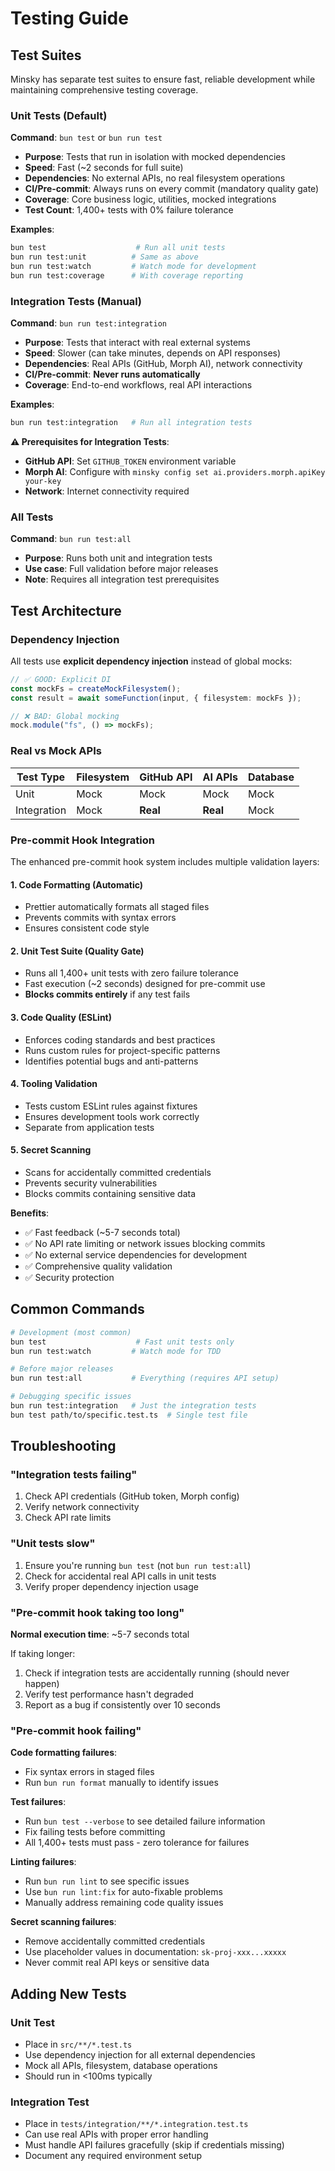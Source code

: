 # Testing Guide

## Test Suites

Minsky has separate test suites to ensure fast, reliable development while maintaining comprehensive testing coverage.

### Unit Tests (Default)

**Command**: `bun test` or `bun run test`

- **Purpose**: Tests that run in isolation with mocked dependencies
- **Speed**: Fast (~2 seconds for full suite)
- **Dependencies**: No external APIs, no real filesystem operations
- **CI/Pre-commit**: Always runs on every commit (mandatory quality gate)
- **Coverage**: Core business logic, utilities, mocked integrations
- **Test Count**: 1,400+ tests with 0% failure tolerance

**Examples**:

```bash
bun test                    # Run all unit tests
bun run test:unit          # Same as above
bun run test:watch         # Watch mode for development
bun run test:coverage      # With coverage reporting
```

### Integration Tests (Manual)

**Command**: `bun run test:integration`

- **Purpose**: Tests that interact with real external systems
- **Speed**: Slower (can take minutes, depends on API responses)
- **Dependencies**: Real APIs (GitHub, Morph AI), network connectivity
- **CI/Pre-commit**: **Never runs automatically**
- **Coverage**: End-to-end workflows, real API interactions

**Examples**:

```bash
bun run test:integration   # Run all integration tests
```

**⚠️ Prerequisites for Integration Tests**:

- **GitHub API**: Set `GITHUB_TOKEN` environment variable
- **Morph AI**: Configure with `minsky config set ai.providers.morph.apiKey your-key`
- **Network**: Internet connectivity required

### All Tests

**Command**: `bun run test:all`

- **Purpose**: Runs both unit and integration tests
- **Use case**: Full validation before major releases
- **Note**: Requires all integration test prerequisites

## Test Architecture

### Dependency Injection

All tests use **explicit dependency injection** instead of global mocks:

```typescript
// ✅ GOOD: Explicit DI
const mockFs = createMockFilesystem();
const result = await someFunction(input, { filesystem: mockFs });

// ❌ BAD: Global mocking
mock.module("fs", () => mockFs);
```

### Real vs Mock APIs

| Test Type   | Filesystem | GitHub API | AI APIs  | Database |
| ----------- | ---------- | ---------- | -------- | -------- |
| Unit        | Mock       | Mock       | Mock     | Mock     |
| Integration | Mock       | **Real**   | **Real** | Mock     |

### Pre-commit Hook Integration

The enhanced pre-commit hook system includes multiple validation layers:

#### 1. **Code Formatting** (Automatic)

- Prettier automatically formats all staged files
- Prevents commits with syntax errors
- Ensures consistent code style

#### 2. **Unit Test Suite** (Quality Gate)

- Runs all 1,400+ unit tests with zero failure tolerance
- Fast execution (~2 seconds) designed for pre-commit use
- **Blocks commits entirely** if any test fails

#### 3. **Code Quality** (ESLint)

- Enforces coding standards and best practices
- Runs custom rules for project-specific patterns
- Identifies potential bugs and anti-patterns

#### 4. **Tooling Validation**

- Tests custom ESLint rules against fixtures
- Ensures development tools work correctly
- Separate from application tests

#### 5. **Secret Scanning**

- Scans for accidentally committed credentials
- Prevents security vulnerabilities
- Blocks commits containing sensitive data

**Benefits**:

- ✅ Fast feedback (~5-7 seconds total)
- ✅ No API rate limiting or network issues blocking commits
- ✅ No external service dependencies for development
- ✅ Comprehensive quality validation
- ✅ Security protection

## Common Commands

```bash
# Development (most common)
bun test                    # Fast unit tests only
bun run test:watch         # Watch mode for TDD

# Before major releases
bun run test:all           # Everything (requires API setup)

# Debugging specific issues
bun run test:integration   # Just the integration tests
bun test path/to/specific.test.ts  # Single test file
```

## Troubleshooting

### "Integration tests failing"

1. Check API credentials (GitHub token, Morph config)
2. Verify network connectivity
3. Check API rate limits

### "Unit tests slow"

1. Ensure you're running `bun test` (not `bun run test:all`)
2. Check for accidental real API calls in unit tests
3. Verify proper dependency injection usage

### "Pre-commit hook taking too long"

**Normal execution time**: ~5-7 seconds total

If taking longer:

1. Check if integration tests are accidentally running (should never happen)
2. Verify test performance hasn't degraded
3. Report as a bug if consistently over 10 seconds

### "Pre-commit hook failing"

**Code formatting failures**:

- Fix syntax errors in staged files
- Run `bun run format` manually to identify issues

**Test failures**:

- Run `bun test --verbose` to see detailed failure information
- Fix failing tests before committing
- All 1,400+ tests must pass - zero tolerance for failures

**Linting failures**:

- Run `bun run lint` to see specific issues
- Use `bun run lint:fix` for auto-fixable problems
- Manually address remaining code quality issues

**Secret scanning failures**:

- Remove accidentally committed credentials
- Use placeholder values in documentation: `sk-proj-xxx...xxxxx`
- Never commit real API keys or sensitive data

## Adding New Tests

### Unit Test

- Place in `src/**/*.test.ts`
- Use dependency injection for all external dependencies
- Mock all APIs, filesystem, database operations
- Should run in <100ms typically

### Integration Test

- Place in `tests/integration/**/*.integration.test.ts`
- Can use real APIs with proper error handling
- Must handle API failures gracefully (skip if credentials missing)
- Document any required environment setup
